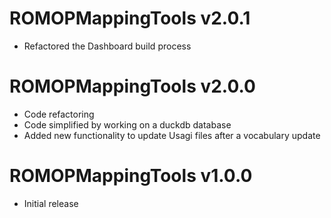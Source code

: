 # ROMOPMappingTools v2.0.1

- Refactored the Dashboard build process

# ROMOPMappingTools v2.0.0

- Code refactoring
- Code simplified by working on a duckdb database
- Added new functionality to update Usagi files after a vocabulary update

# ROMOPMappingTools v1.0.0

- Initial release
